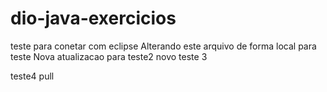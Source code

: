 # dio-java-exercicios
teste para conetar com eclipse
Alterando este arquivo de forma local para teste
Nova atualizacao para teste2
novo teste 3

teste4 pull
